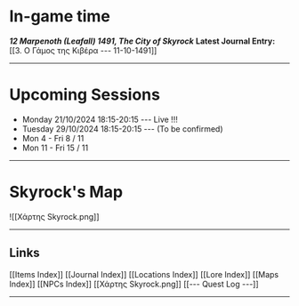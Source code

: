 # In-game time

***12 Marpenoth (Leafall) 1491, The City of Skyrock***
**Latest Journal Entry:**  [[3. Ο Γάμος της Κιβέρα --- 11-10-1491]]

---

# Upcoming Sessions

- Monday 21/10/2024 18:15-20:15 --- Live !!!
- Tuesday 29/10/2024 18:15-20:15 --- (To be confirmed)
- Mon 4 - Fri 8 / 11
- Mon 11 - Fri 15 / 11


---

# Skyrock's Map

![[Χάρτης Skyrock.png]]

---

## Links

[[Items Index]]
[[Journal Index]]
[[Locations Index]]
[[Lore Index]]
[[Maps Index]]
[[NPCs Index]]
[[Χάρτης Skyrock.png]]
[[--- Quest Log ---]]

---

